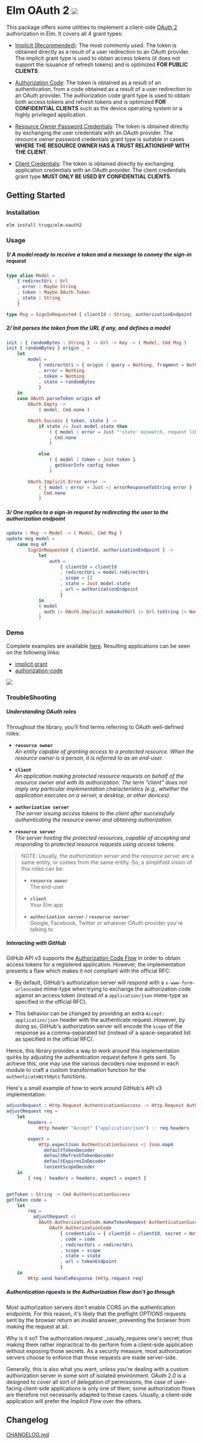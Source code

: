 Elm OAuth 2 [![](https://img.shields.io/badge/package.elm--lang.org-4.0.1-60b5cc.svg?style=flat-square)](http://package.elm-lang.org/packages/truqu/elm-oauth2/latest) 
=====

This package offers some utilities to implement a client-side [OAuth 2](https://tools.ietf.org/html/rfc6749) authorization in Elm. 
It covers all 4 grant types: 

- [Implicit (Recommended)](http://package.elm-lang.org/packages/truqu/elm-oauth2/latest/OAuth-Implicit):
  The most commonly used. The token is obtained directly as a result of a user redirection to
  an OAuth provider. The implicit grant type is used to obtain access tokens (it does not
  support the issuance of refresh tokens) and is optimized **FOR PUBLIC CLIENTS**.

- [Authorization Code](http://package.elm-lang.org/packages/truqu/elm-oauth2/latest/OAuth-AuthorizationCode):
  The token is obtained as a result of an authentication, from a code obtained as a result of a
  user redirection to an OAuth provider. The authorization code grant type is used to obtain both access
   tokens and refresh tokens and is optimized **FOR CONFIDENTIAL CLIENTS** such as the device operating system 
   or a highly privileged application.

- [Resource Owner Password Credentials](http://package.elm-lang.org/packages/truqu/elm-oauth2/latest/OAuth-Password):
  The token is obtained directly by exchanging the user credentials with an OAuth provider. The resource owner password 
  credentials grant type is suitable in cases **WHERE THE RESOURCE OWNER HAS A TRUST RELATIONSHIP WITH THE CLIENT**.

- [Client Credentials](http://package.elm-lang.org/packages/truqu/elm-oauth2/latest/OAuth-ClientCredentials):
  The token is obtained directly by exchanging application credentials with an OAuth provider. The client credentials
  grant type **MUST ONLY BE USED BY CONFIDENTIAL CLIENTS**.

## Getting Started

### Installation

```
elm install truqu/elm-oauth2
```

### Usage

##### 1/ A model ready to receive a token and a message to convey the sign-in request

```elm
type alias Model =
    { redirectUri : Url
    , error : Maybe String
    , token : Maybe OAuth.Token
    , state : String
    }

type Msg = SignInRequested { clientId : String, authorizationEndpoint : String }
```

##### 2/ Init parses the token from the URL if any, and defines a model

```elm
init : { randomBytes : String } -> Url -> Key -> ( Model, Cmd Msg )
init { randomBytes } origin _ =
    let
        model =
            { redirectUri = { origin | query = Nothing, fragment = Nothing }
            , error = Nothing
            , token = Nothing
            , state = randomBytes
            }
    in
    case OAuth.parseToken origin of
        OAuth.Empty ->
            ( model, Cmd.none )

        OAuth.Success { token, state } ->
            if state /= Just model.state then
                ( { model | error = Just "'state' mismatch, request likely forged by an adversary!" }
                , Cmd.none
                )

            else
                ( { model | token = Just token }
                , getUserInfo config token
                )

        OAuth.Implicit.Error error ->
            ( { model | error = Just <| errorResponseToString error }
            , Cmd.none
            )
```

##### 3/ One replies to a sign-in request by redirecting the user to the authorization endpoint

```elm
update : Msg -> Model -> ( Model, Cmd Msg )
update msg model =
    case msg of
        SignInRequested { clientId, authorizationEndpoint } ->
            let
                auth =
                    { clientId = clientId
                    , redirectUri = model.redirectUri
                    , scope = []
                    , state = Just model.state 
                    , url = authorizationEndpoint
                    }
            in
            ( model
            , auth |> OAuth.Implicit.makeAuthUrl |> Url.toString |> Navigation.load
            )
```

### Demo 

Complete examples are available [here](https://github.com/truqu/elm-oauth2/tree/master/examples). 
Resulting applications can be seen on the following links:

- [implicit grant](https://truqu.github.io/elm-oauth2/examples/implicit/)
- [authorization-code](https://truqu.github.io/elm-oauth2/examples/authorization-code/)

[![](.github/demo.png)](https://truqu.github.io/elm-oauth2/examples/implicit/)


### TroubleShooting

##### Understanding OAuth roles

Throughout the library, you'll find terms referring to OAuth well-defined roles:

- **`resource owner`**  
  _An entity capable of granting access to a protected resource.
  When the resource owner is a person, it is referred to as an
  end-user._

- **`client`**  
  _An application making protected resource requests on behalf of the
  resource owner and with its authorization.  The term "client" does
  not imply any particular implementation characteristics (e.g.,
  whether the application executes on a server, a desktop, or other
  devices)._

- **`authorization server`**  
  _The server issuing access tokens to the client after successfully
  authenticating the resource owner and obtaining authorization._

- **`resource server`**  
  _The server hosting the protected resources, capable of accepting
  and responding to protected resource requests using access tokens._

> NOTE: Usually, the _authorization server_ and the _resource server_ are
> a same entity, or comes from the same entity. So, a simplified vision of
> this roles can be:
>
> - **`resource owner`**  
>   The end-user
> 
> - **`client`**  
>   Your Elm app
> 
> - **`authorization server`** / **`resource server`**  
>   Google, Facebook, Twitter or whatever OAuth provider you're talking to


##### Interacting with GitHub

GitHub API v3 supports the [Authorization Code Flow](https://developer.github.com/apps/building-oauth-apps/authorization-options-for-oauth-apps/#web-application-flow) 
in order to obtain access tokens for a registered application. However, the implementation 
presents a flaw which makes it not compliant with the official RFC:

- By default, GitHub's authorization server will respond with a `x-www-form-urlencoded` mime-type
  when trying to exchange the authorization code against an access token (instead of a
  `application/json` mime-type as specified in the official RFC).

- This behavior can be changed by providing an extra `Accept: application/json` header with the
  authenticate request. However, by doing so, GitHub's authorization server will encode the 
  `scope` of the response as a comma-separated list (instead of a space-separated list as
  specified in the official RFC).

Hence, this library provides a way to work around this implementation quirks by adjusting the 
authentication request before it gets sent. To achieve this, one may use the various decoders
now exposed in each module to craft a custom transformation function for the `authenticateWithOpts` functions.

Here's a small example of how to work around GitHub's API v3 implementation:

```elm
adjustRequest : Http.Request AuthenticationSuccess -> Http.Request AuthenticationSuccess
adjustRequest req =
    let
        headers =
            Http.header "Accept" ("application/json") :: req.headers

        expect =
            Http.expectJson AuthenticationSuccess <| Json.map4 
              defaultTokenDecoder
              defaultRefreshTokenDecoder
              defaultExpiresInDecoder
              lenientScopeDecoder
    in
        { req | headers = headers, expect = expect }


getToken : String -> Cmd AuthenticationSuccess
getToken code =
    let
        req =
          adjustRequest <| 
            OAuth.AuthorizationCode.makeTokenRequest AuthenticationSuccess <|
                OAuth.AuthorizationCode
                    { credentials = { clientId = clientId, secret = Nothing }
                    , code = code
                    , redirectUri = redirectUri
                    , scope = scope
                    , state = state
                    , url = tokenEndpoint
                    }
    in
        Http.send handleResponse (Http.request req)
```


##### Authentication rquests is the _Authorization Flow_ don't go through 

Most authorization servers don't enable CORS on the authentication endpoints. For this reason,
it's likely that the preflight _OPTIONS_ requests sent by the browser return an invalid
answer, preventing the browser from making the request at all. 

Why is it so? The authorization request _usually_requires one's secret; thus making them 
rather impractical to do perform from a client-side application without exposing those secrets.
As a security measure, most authorization servers choose to enforce that those requests are
made server-side. 

Generally, this is also what you want, unless you're dealing with a custom authorization server 
in some sort of isolated environment. OAuth 2.0 is a designed to cover all sort of delegation of
permissions, the case of user-facing client-side applications is only one of them; some 
authorization flows are therefore not necessarily adapted to these cases. Usually, a client-side
application will prefer the _Implicit Flow_ over the others.


## Changelog

[CHANGELOG.md](./CHANGELOG.md)
